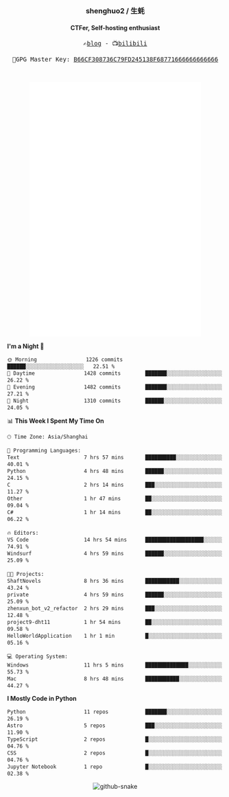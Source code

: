 <h3 align="center"> shenghuo2 / 生蚝 </h3>
<h4 align="center" >CTFer, Self-hosting enthusiast</h3>


<p align="center">
  <samp>
    ✍️<a href="https://blog.shenghuo2.top/">blog</a> -
    📺<a href="https://space.bilibili.com/85894935">bilibili</a>
  </samp>
</p>
<p align="center">
  <samp>
     🔐GPG Master Key: <a align="center" href="https://github.com/shenghuo2.gpg">B66CF308736C79FD245138F68771666666666666</a>
  </samp>
</p>
<br>
<p align="center">
  <a href="https://github.com/shenghuo2">
    <img width="400" align="top" src="https://github.com/shenghuo2/shenghuo2/blob/main/metrics.left.svg" />
  </a>
  <a href="https://github.com/shenghuo2">
    <img width="400" align="top" src="https://github.com/shenghuo2/shenghuo2/blob/main/metrics.right.svg" />
  </a>
</p>


<!--START_SECTION:waka-->
**I'm a Night 🦉** 

```text
🌞 Morning                1226 commits        ██████░░░░░░░░░░░░░░░░░░░   22.51 % 
🌆 Daytime                1428 commits        ███████░░░░░░░░░░░░░░░░░░   26.22 % 
🌃 Evening                1482 commits        ███████░░░░░░░░░░░░░░░░░░   27.21 % 
🌙 Night                  1310 commits        ██████░░░░░░░░░░░░░░░░░░░   24.05 % 
```


📊 **This Week I Spent My Time On** 

```text
🕑︎ Time Zone: Asia/Shanghai

💬 Programming Languages: 
Text                     7 hrs 57 mins       ██████████░░░░░░░░░░░░░░░   40.01 % 
Python                   4 hrs 48 mins       ██████░░░░░░░░░░░░░░░░░░░   24.15 % 
C                        2 hrs 14 mins       ███░░░░░░░░░░░░░░░░░░░░░░   11.27 % 
Other                    1 hr 47 mins        ██░░░░░░░░░░░░░░░░░░░░░░░   09.04 % 
C#                       1 hr 14 mins        ██░░░░░░░░░░░░░░░░░░░░░░░   06.22 % 

🔥 Editors: 
VS Code                  14 hrs 54 mins      ███████████████████░░░░░░   74.91 % 
Windsurf                 4 hrs 59 mins       ██████░░░░░░░░░░░░░░░░░░░   25.09 % 

🐱‍💻 Projects: 
ShaftNovels              8 hrs 36 mins       ███████████░░░░░░░░░░░░░░   43.24 % 
private                  4 hrs 59 mins       ██████░░░░░░░░░░░░░░░░░░░   25.09 % 
zhenxun_bot_v2_refactor  2 hrs 29 mins       ███░░░░░░░░░░░░░░░░░░░░░░   12.48 % 
project9-dht11           1 hr 54 mins        ██░░░░░░░░░░░░░░░░░░░░░░░   09.58 % 
HelloWorldApplication    1 hr 1 min          █░░░░░░░░░░░░░░░░░░░░░░░░   05.16 % 

💻 Operating System: 
Windows                  11 hrs 5 mins       ██████████████░░░░░░░░░░░   55.73 % 
Mac                      8 hrs 48 mins       ███████████░░░░░░░░░░░░░░   44.27 % 
```

**I Mostly Code in Python** 

```text
Python                   11 repos            ███████░░░░░░░░░░░░░░░░░░   26.19 % 
Astro                    5 repos             ███░░░░░░░░░░░░░░░░░░░░░░   11.90 % 
TypeScript               2 repos             █░░░░░░░░░░░░░░░░░░░░░░░░   04.76 % 
CSS                      2 repos             █░░░░░░░░░░░░░░░░░░░░░░░░   04.76 % 
Jupyter Notebook         1 repo              █░░░░░░░░░░░░░░░░░░░░░░░░   02.38 % 
```




<!--END_SECTION:waka-->


<div align="center">
  <picture>
    <source media="(prefers-color-scheme: dark)" srcset="https://gist.githubusercontent.com/shenghuo2/bfce20b14ab0484cef03bae6e60e0b3a/raw/github-snake-dark.svg" />
    <source media="(prefers-color-scheme: light)" srcset="https://gist.githubusercontent.com/shenghuo2/bfce20b14ab0484cef03bae6e60e0b3a/raw/github-snake.svg" />
    <img alt="github-snake" src="https://gist.githubusercontent.com/shenghuo2/bfce20b14ab0484cef03bae6e60e0b3a/raw/github-snake.svg" />
  </picture>
</div>

<!--
**shenghuo2/shenghuo2** is a ✨ _special_ ✨ repository because its `README.md` (this file) appears on your GitHub profile.

Here are some ideas to get you started:

- 🔭 I’m currently working on ...
- 🌱 I’m currently learning ...
- 👯 I’m looking to collaborate on ...
- 🤔 I’m looking for help with ...
- 💬 Ask me about ...
- 📫 How to reach me: ...
- 😄 Pronouns: ...
- ⚡ Fun fact: ...
-->
